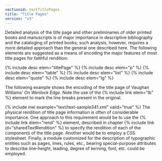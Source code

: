 ```yaml
---
sectionid: textTitlePages
title: "Title Pages"
version: "v3"
---
```


Detailed analysis of the title page and other preliminaries of older printed books
and
manuscripts is of major importance in descriptive bibliography and the cataloging
of printed
books; such analysis, however, requires a more detailed approach than the general
one
described here. The following elements are suggested as a means of encoding the major
features of most title pages for faithful rendition:



{% include desc elem="titlePage" %}
{% include desc elem="p" %}
{% include desc elem="table" %}
{% include desc elem="list" %}
{% include desc elem="quote" %}
{% include desc elem="lg" %}




The following example shows the encoding of the title page of Vaughan Williams' *On
Wenlock Edge*. Note the use of the {% include link elem="lb" %} element to mark the
line breaks present in the original.

{% include mei example="text/text-sample341.xml" valid="true" %}
The physical rendition of title page information is often of considerable importance.
One
approach to this requirement would be to use the {% include link elem="rend" %} element,
described in chapter {% include link id="sharedTextRendition" %} to specify the rendition of each
of the components of the title page. Another would be to employ a CSS stylesheet.
Finally, a
module customized for the description of typographic entities such as pages, lines,
rules,
etc., bearing special-purpose attributes to describe line-height, leading, degree
of
kerning, font, etc. could be employed.

